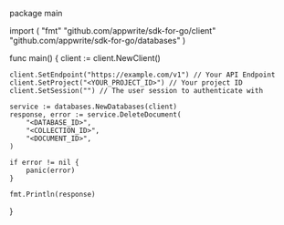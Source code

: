 package main

import (
    "fmt"
    "github.com/appwrite/sdk-for-go/client"
    "github.com/appwrite/sdk-for-go/databases"
)

func main() {
    client := client.NewClient()

    client.SetEndpoint("https://example.com/v1") // Your API Endpoint
    client.SetProject("<YOUR_PROJECT_ID>") // Your project ID
    client.SetSession("") // The user session to authenticate with

    service := databases.NewDatabases(client)
    response, error := service.DeleteDocument(
        "<DATABASE_ID>",
        "<COLLECTION_ID>",
        "<DOCUMENT_ID>",
    )

    if error != nil {
        panic(error)
    }

    fmt.Println(response)
}
